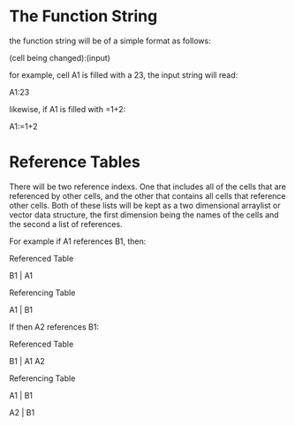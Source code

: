 # The Function String #

the function string will be of a simple format as follows:

(cell being changed):(input)

for example, cell A1 is filled with a 23, the input string will read:

A1:23

likewise, if A1 is filled with =1+2:

A1:=1+2


# Reference Tables #

There will be two reference indexs. One that includes all of the cells that are referenced by other cells, and the other that contains all cells that reference other cells. Both of these lists will be kept as a two dimensional arraylist or vector data structure, the first dimension being the names of the cells and the second a list of references.

For example if A1 references B1, then:

Referenced Table

B1   |   A1

Referencing Table

A1   |   B1

If then A2 references B1:

Referenced Table

B1   |   A1 A2

Referencing Table

A1   |   B1

A2   |   B1